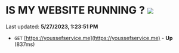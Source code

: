 # IS MY WEBSITE RUNNING ? [![](https://img.shields.io/static/v1?label=Sponsor&message=%E2%9D%A4&logo=GitHub&color=%23fe8e86)](https://github.com/sponsors/<username>)

Last updated: **5/27/2023, 1:23:51 PM**

- `GET` [https://youssefservice.me](https://youssefservice.me) - **Up** (837ms)
